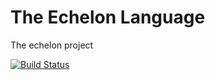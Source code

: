 # The Echelon Language
The echelon project

[![Build Status](https://travis-ci.org/ThetaSinner/echelon.svg?branch=master)](https://travis-ci.org/ThetaSinner/echelon)

